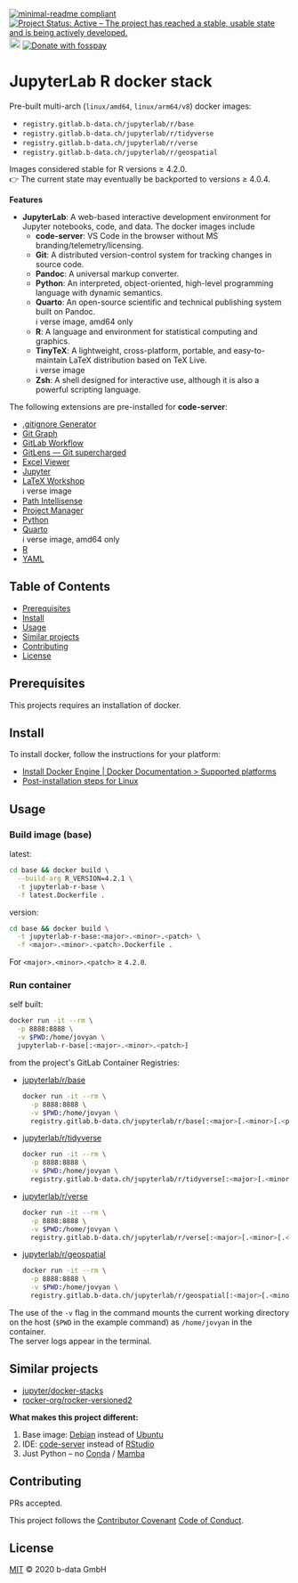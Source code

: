 [![minimal-readme compliant](https://img.shields.io/badge/readme%20style-minimal-brightgreen.svg)](https://github.com/RichardLitt/standard-readme/blob/master/example-readmes/minimal-readme.md) [![Project Status: Active – The project has reached a stable, usable state and is being actively developed.](https://www.repostatus.org/badges/latest/active.svg)](https://www.repostatus.org/#active) <a href="https://liberapay.com/benz0li/donate"><img src="https://liberapay.com/assets/widgets/donate.svg" alt="Donate using Liberapay" height="20"></a> <a href="https://benz0li.b-data.io/donate?project=1"><img src="https://benz0li.b-data.io/donate/static/donate-with-fosspay.png" alt="Donate with fosspay"></a>

# JupyterLab R docker stack

Pre-built multi-arch (`linux/amd64`, `linux/arm64/v8`) docker images:

*  `registry.gitlab.b-data.ch/jupyterlab/r/base`
*  `registry.gitlab.b-data.ch/jupyterlab/r/tidyverse`
*  `registry.gitlab.b-data.ch/jupyterlab/r/verse`
*  `registry.gitlab.b-data.ch/jupyterlab/r/geospatial`

Images considered stable for R versions ≥ 4.2.0.  
:point_right: The current state may eventually be backported to versions ≥
4.0.4.

**Features**

*  **JupyterLab**: A web-based interactive development environment for Jupyter
   notebooks, code, and data. The docker images include
    *  **code-server**: VS Code in the browser without MS
       branding/telemetry/licensing.
    *  **Git**: A distributed version-control system for tracking changes in
       source code.
    *  **Pandoc**: A universal markup converter.
    *  **Python**: An interpreted, object-oriented, high-level programming
       language with dynamic semantics.
    *  **Quarto**: An open-source scientific and technical publishing system
       built on Pandoc.  
       :information_source: verse image, amd64 only
    *  **R**: A language and environment for statistical computing and
       graphics.
    *  **TinyTeX**: A lightweight, cross-platform, portable, and
       easy-to-maintain LaTeX distribution based on TeX Live.  
       :information_source: verse image
    *  **Zsh**: A shell designed for interactive use, although it is also a
       powerful scripting language.

The following extensions are pre-installed for **code-server**:

*  [.gitignore Generator](https://github.com/piotrpalarz/vscode-gitignore-generator)
*  [Git Graph](https://open-vsx.org/extension/mhutchie/git-graph)
*  [GitLab Workflow](https://open-vsx.org/extension/GitLab/gitlab-workflow)
*  [GitLens — Git supercharged](https://open-vsx.org/extension/eamodio/gitlens)
*  [Excel Viewer](https://open-vsx.org/extension/GrapeCity/gc-excelviewer)
*  [Jupyter](https://open-vsx.org/extension/ms-toolsai/jupyter)
*  [LaTeX Workshop](https://open-vsx.org/extension/James-Yu/latex-workshop)  
    :information_source: verse image
*  [Path Intellisense](https://open-vsx.org/extension/christian-kohler/path-intellisense)
*  [Project Manager](https://open-vsx.org/extension/alefragnani/project-manager)
*  [Python](https://open-vsx.org/extension/ms-python/python)
*  [Quarto](https://open-vsx.org/extension/quarto/quarto)  
    :information_source: verse image, amd64 only
*  [R](https://open-vsx.org/extension/Ikuyadeu/r)
*  [YAML](https://open-vsx.org/extension/redhat/vscode-yaml)

## Table of Contents

*  [Prerequisites](#prerequisites)
*  [Install](#install)
*  [Usage](#usage)
*  [Similar projects](#similar-projects)
*  [Contributing](#contributing)
*  [License](#license)

## Prerequisites

This projects requires an installation of docker.

## Install

To install docker, follow the instructions for your platform:

*  [Install Docker Engine | Docker Documentation > Supported platforms](https://docs.docker.com/engine/install/#supported-platforms)
*  [Post-installation steps for Linux](https://docs.docker.com/engine/install/linux-postinstall/)

## Usage

### Build image (base)

latest:

```bash
cd base && docker build \
  --build-arg R_VERSION=4.2.1 \
  -t jupyterlab-r-base \
  -f latest.Dockerfile .
```

version:

```bash
cd base && docker build \
  -t jupyterlab-r-base:<major>.<minor>.<patch> \
  -f <major>.<minor>.<patch>.Dockerfile .
```

For `<major>.<minor>.<patch>` ≥ `4.2.0`.

### Run container

self built:

```bash
docker run -it --rm \
  -p 8888:8888 \
  -v $PWD:/home/jovyan \
  jupyterlab-r-base[:<major>.<minor>.<patch>]
```

from the project's GitLab Container Registries:

*  [jupyterlab/r/base](https://gitlab.b-data.ch/jupyterlab/r/base/container_registry)  
    ```bash
    docker run -it --rm \
      -p 8888:8888 \
      -v $PWD:/home/jovyan \
      registry.gitlab.b-data.ch/jupyterlab/r/base[:<major>[.<minor>[.<patch>]]]
    ```
*  [jupyterlab/r/tidyverse](https://gitlab.b-data.ch/jupyterlab/r/tidyverse/container_registry)  
    ```bash
    docker run -it --rm \
      -p 8888:8888 \
      -v $PWD:/home/jovyan \
      registry.gitlab.b-data.ch/jupyterlab/r/tidyverse[:<major>[.<minor>[.<patch>]]]
    ```
*  [jupyterlab/r/verse](https://gitlab.b-data.ch/jupyterlab/r/verse/container_registry)  
    ```bash
    docker run -it --rm \
      -p 8888:8888 \
      -v $PWD:/home/jovyan \
      registry.gitlab.b-data.ch/jupyterlab/r/verse[:<major>[.<minor>[.<patch>]]]
    ```
*  [jupyterlab/r/geospatial](https://gitlab.b-data.ch/jupyterlab/r/geospatial/container_registry)  
    ```bash
    docker run -it --rm \
      -p 8888:8888 \
      -v $PWD:/home/jovyan \
      registry.gitlab.b-data.ch/jupyterlab/r/geospatial[:<major>[.<minor>[.<patch>]]]
    ```

The use of the `-v` flag in the command mounts the current working directory on
the host (`$PWD` in the example command) as `/home/jovyan` in the container.  
The server logs appear in the terminal.

## Similar projects

*  [jupyter/docker-stacks](https://github.com/jupyter/docker-stacks)
*  [rocker-org/rocker-versioned2](https://github.com/rocker-org/rocker-versioned2)

**What makes this project different:**

1.  Base image: [Debian](https://hub.docker.com/_/debian) instead of
    [Ubuntu](https://hub.docker.com/_/ubuntu)
1.  IDE: [code-server](https://github.com/coder/code-server) instead of
    [RStudio](https://github.com/rstudio/rstudio)
1.  Just Python – no [Conda](https://github.com/conda/conda) /
    [Mamba](https://github.com/mamba-org/mamba)

## Contributing

PRs accepted.

This project follows the
[Contributor Covenant](https://www.contributor-covenant.org)
[Code of Conduct](CODE_OF_CONDUCT.md).

## License

[MIT](LICENSE) © 2020 b-data GmbH
